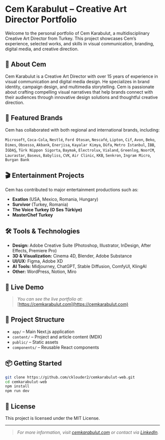 # Cem Karabulut – Creative Art Director Portfolio

Welcome to the personal portfolio of Cem Karabulut, a multidisciplinary Creative Art Director from Turkey. This project showcases Cem’s experience, selected works, and skills in visual communication, branding, digital media, and creative direction.

## 🌟 About Cem

Cem Karabulut is a Creative Art Director with over 15 years of experience in visual communication and digital media design. He specializes in brand identity, campaign design, and multimedia storytelling. Cem is passionate about crafting compelling visual narratives that help brands connect with their audiences through innovative design solutions and thoughtful creative direction.

## 🏢 Featured Brands

Cem has collaborated with both regional and international brands, including:

`Microsoft`, `Coca-Cola`, `Nestlé`, `Ford Otosan`, `Nescafé`, `Lipton`, `Cif`, `Avon`, `Beko`, `Dimes`, `Obsesso`, `Akbank`, `Enerjisa`, `Kayalar Kimya`, `Düfa`, `Metro İstanbul`, `İBB`, `İGDAŞ`, `Türk Nippon Sigorta`, `Baymak`, `Electrolux`, `Vialand`, `Greenlog`, `NoorCM`, `Laurastar`, `Baseus`, `Babyliss`, `CVK`, `Air Clinic`, `KKB`, `Senkron`, `Ingram Micro`, `Burgan Bank`

## 🎬 Entertainment Projects

Cem has contributed to major entertainment productions such as:
- **Exatlon** (USA, Mexico, Romania, Hungary)
- **Survivor** (Turkey, Romania)
- **The Voice Turkey (O Ses Türkiye)**
- **MasterChef Turkey**

## 🛠️ Tools & Technologies

- **Design:** Adobe Creative Suite (Photoshop, Illustrator, InDesign, After Effects, Premiere Pro)
- **3D & Visualization:** Cinema 4D, Blender, Adobe Substance
- **UI/UX:** Figma, Adobe XD
- **AI Tools:** Midjourney, ChatGPT, Stable Diffusion, ComfyUI, KlingAI
- **Other:** WordPress, Notion, Miro

## 🚀 Live Demo

> _You can see the live portfolio at:_  
> [https://cemkarabulut.com](https://cemkarabulut.com) <!-- (If available) -->

## 📂 Project Structure

- `app/` – Main Next.js application
- `content/` – Project and article content (MDX)
- `public/` – Static assets
- `components/` – Reusable React components

## 📦 Getting Started

```bash
git clone https://github.com/cklouder2/cemkarabulut-web.git
cd cemkarabulut-web
npm install
npm run dev
```

## 📄 License

This project is licensed under the MIT License.

---

> _For more information, visit [cemkarabulut.com](https://cemkarabulut.com) or contact via [LinkedIn](https://linkedin.com/in/cemkarabulut)._
